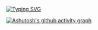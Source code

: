   [![Typing SVG](https://readme-typing-svg.herokuapp.com/?color=F7F7F7&size=35&center=true&vCenter=true&width=1000&lines=HELLO,+MY+NAME+is+Scott+Ferraz;I+am+from+Brasil,+SP;Be+Welcome!+:%29)](https://git.io/typing-svg)

[![Ashutosh's github activity graph](https://github-readme-activity-graph.vercel.app/graph?username=ImScottDev&bg_color=000000&color=#000000FF&line=07e9a5&point=0a855c&area=true&hide_border=true)](https://github.com/ashutosh00710/github-readme-activity-graph)
